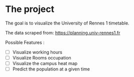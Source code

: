 
# The project

The goal is to visualize the University of Rennes 1 timetable.

The data scraped from: https://planning.univ-rennes1.fr

Possible Features :

- [ ] Visualize working hours 
- [ ] Visualize Rooms occupation
- [ ] Visualize the campus heat map
- [ ] Predict the population at a given time